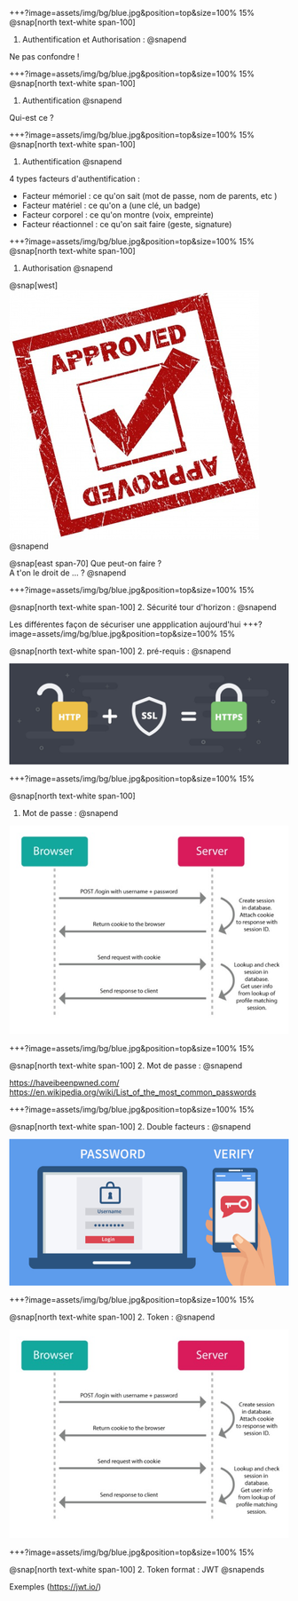 +++?image=assets/img/bg/blue.jpg&position=top&size=100% 15%
@snap[north text-white span-100]
1. Authentification et Authorisation : 
@snapend

Ne pas confondre ! 

+++?image=assets/img/bg/blue.jpg&position=top&size=100% 15%
@snap[north text-white span-100]
1. Authentification 
@snapend

Qui-est ce ? 

+++?image=assets/img/bg/blue.jpg&position=top&size=100% 15%
@snap[north text-white span-100]
1. Authentification 
@snapend

4 types facteurs d'authentification : <br/>

 - Facteur mémoriel : ce qu'on sait (mot de passe, nom de parents, etc )
 - Facteur matériel : ce qu'on a (une clé, un badge)
 - Facteur corporel : ce qu'on montre (voix, empreinte)
 - Facteur réactionnel : ce qu'on sait faire (geste, signature)

+++?image=assets/img/bg/blue.jpg&position=top&size=100% 15%
@snap[north text-white span-100]
1. Authorisation 
@snapend

@snap[west]
![alt Text](assets/img/Approved.jpg)
@snapend

@snap[east span-70]
Que peut-on faire ? <br/>
A t'on le droit de ... ? 
@snapend

+++?image=assets/img/bg/blue.jpg&position=top&size=100% 15%

@snap[north text-white span-100]
2. Sécurité tour d'horizon  : 
@snapend

Les différentes façon de sécuriser une appplication aujourd'hui
+++?image=assets/img/bg/blue.jpg&position=top&size=100% 15%

@snap[north text-white span-100]
2. pré-requis : 
@snapend

![alt Text](assets/img/HTTP-HTTPS.jpg)

+++?image=assets/img/bg/blue.jpg&position=top&size=100% 15%

@snap[north text-white span-100]
1. Mot de passe : 
@snapend

![alt Text](assets/img/flow-cookie-session-large.jpg)

+++?image=assets/img/bg/blue.jpg&position=top&size=100% 15%

@snap[north text-white span-100]
2. Mot de passe : 
@snapend

https://haveibeenpwned.com/ <br/>
https://en.wikipedia.org/wiki/List_of_the_most_common_passwords

+++?image=assets/img/bg/blue.jpg&position=top&size=100% 15%

@snap[north text-white span-100]
2. Double facteurs : 
@snapend

![alt Text](assets/img/double_factors.jpg)

+++?image=assets/img/bg/blue.jpg&position=top&size=100% 15%

@snap[north text-white span-100]
2. Token : 
@snapend

![alt Text](assets/img/flow-cookie-session-large.jpg)

+++?image=assets/img/bg/blue.jpg&position=top&size=100% 15%

@snap[north text-white span-100]
2.  Token format : JWT 
@snapends

Exemples (https://jwt.io/)


